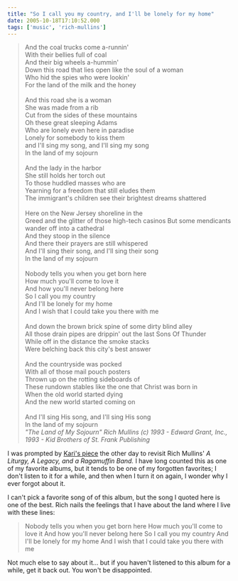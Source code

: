 ```yaml
---
title: "So I call you my country, and I'll be lonely for my home"
date: 2005-10-18T17:10:52.000
tags: ['music', 'rich-mullins']
---
```


> And the coal trucks come a-runnin'  
> With their bellies full of coal  
> And their big wheels a-hummin'  
> Down this road that lies open like the soul of a woman  
> Who hid the spies who were lookin'  
> For the land of the milk and the honey  
> <br/>
> And this road she is a woman  
> She was made from a rib  
> Cut from the sides of these mountains  
>  Oh these great sleeping Adams  
> Who are lonely even here in paradise  
> Lonely for somebody to kiss them  
> and I'll sing my song, and I'll sing my song  
> In the land of my sojourn  
> <br/>
> And the lady in the harbor  
> She still holds her torch out  
> To those huddled masses who are  
> Yearning for a freedom that still eludes them  
> The immigrant's children see their brightest dreams shattered  
> <br/>
> Here on the New Jersey shoreline in the  
> Greed and the glitter of those high-tech casinos
> But some mendicants wander off into a cathedral  
> And they stoop in the silence  
> And there their prayers are still whispered  
> And I'll sing their song, and I'll sing their song  
> In the land of my sojourn  
> <br/>
> Nobody tells you when you get born here  
> How much you'll come to love it  
> And how you'll never belong here  
> So I call you my country  
> And I'll be lonely for my home  
> And I wish that I could take you there with me  
> <br/>
> And down the brown brick spine of some dirty blind alley  
> All those drain pipes are drippin' out the last Sons Of Thunder  
> While off in the distance the smoke stacks  
> Were belching back this city's best answer  
> <br/>
> And the countryside was pocked  
> With all of those mail pouch posters  
> Thrown up on the rotting sideboards of  
> These rundown stables like the one that Christ was born in  
> When the old world started dying  
> And the new world started coming on  
> <br/>
> And I'll sing His song, and I'll sing His song  
> In the land of my sojourn
> <br/>
> _"The Land of My Sojourn" Rich Mullins (c) 1993 - Edward Grant, Inc., 1993 - Kid Brothers of St. Frank Publishing_

I was prompted by [Kari's piece](http://rmfo-blogs.com/karibeth/archives/2005/10/17/and-i-awoke-in-the-house-of-god/) the other day to revisit Rich Mullins' _A Liturgy, A Legacy, and a Ragamuffin Band._ I have long counted this as one of my favorite albums, but it tends to be one of my forgotten favorites; I don't listen to it for a while, and then when I turn it on again, I wonder why I ever forgot about it.

I can't pick a favorite song of of this album, but the song I quoted here is one of the best. Rich nails the feelings that I have about the land where I live with these lines:

> Nobody tells you when you get born here How much you'll come to love it And how you'll never belong here So I call you my country And I'll be lonely for my home And I wish that I could take you there with me

Not much else to say about it... but if you haven't listened to this album for a while, get it back out. You won't be disappointed.
